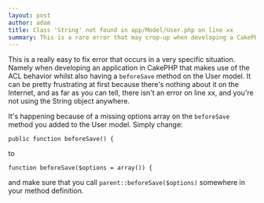```yaml
---
layout: post
author: adam
title: Class 'String' not found in app/Model/User.php on line xx
summary: This is a rare error that may crop-up when developing a CakePHP application - this is how to solve it
---
```


This is a really easy to fix error that occurs in a very specific situation.  Namely when developing an application in CakePHP that makes use of the ACL behavior whilst also having a `beforeSave` method on the User model.  It can be pretty frustrating at first because there's nothing about it on the Internet, and as far as you can tell, there isn't an error on line xx, and you're not using the String object anywhere.

It's happening because of a missing options array on the `beforeSave` method you added to the User model.  Simply change:

```public function beforeSave() {```

to

```function beforeSave($options = array()) {```

and make sure that you call `parent::beforeSave($options)` somewhere in your method definition.